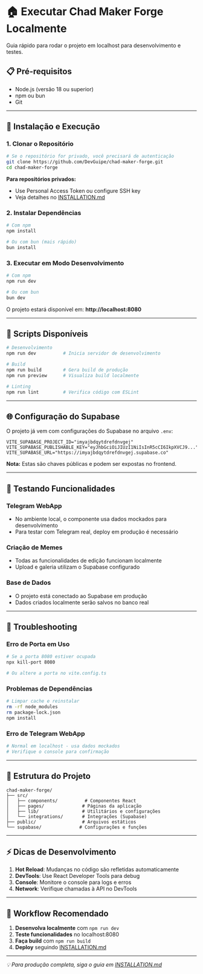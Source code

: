 # 🏠 Executar Chad Maker Forge Localmente

Guia rápido para rodar o projeto em localhost para desenvolvimento e testes.

## 📋 Pré-requisitos

- Node.js (versão 18 ou superior)
- npm ou bun
- Git

---

## 🚀 Instalação e Execução

### 1. Clonar o Repositório

```bash
# Se o repositório for privado, você precisará de autenticação
git clone https://github.com/DevGuipe/chad-maker-forge.git
cd chad-maker-forge
```

**Para repositórios privados:**
- Use Personal Access Token ou configure SSH key
- Veja detalhes no [INSTALLATION.md](INSTALLATION.md)

### 2. Instalar Dependências

```bash
# Com npm
npm install

# Ou com bun (mais rápido)
bun install
```

### 3. Executar em Modo Desenvolvimento

```bash
# Com npm
npm run dev

# Ou com bun
bun dev
```

O projeto estará disponível em: **http://localhost:8080**

---

## 🔧 Scripts Disponíveis

```bash
# Desenvolvimento
npm run dev          # Inicia servidor de desenvolvimento

# Build
npm run build        # Gera build de produção
npm run preview      # Visualiza build localmente

# Linting
npm run lint         # Verifica código com ESLint
```

---

## 🌐 Configuração do Supabase

O projeto já vem com configurações do Supabase no arquivo `.env`:

```env
VITE_SUPABASE_PROJECT_ID="imyajbdqytdrefdnvgej"
VITE_SUPABASE_PUBLISHABLE_KEY="eyJhbGciOiJIUzI1NiIsInR5cCI6IkpXVCJ9..."
VITE_SUPABASE_URL="https://imyajbdqytdrefdnvgej.supabase.co"
```

**Nota:** Estas são chaves públicas e podem ser expostas no frontend.

---

## 🧪 Testando Funcionalidades

### Telegram WebApp
- No ambiente local, o componente usa dados mockados para desenvolvimento
- Para testar com Telegram real, deploy em produção é necessário

### Criação de Memes
- Todas as funcionalidades de edição funcionam localmente
- Upload e galeria utilizam o Supabase configurado

### Base de Dados
- O projeto está conectado ao Supabase em produção
- Dados criados localmente serão salvos no banco real

---

## 🚨 Troubleshooting

### Erro de Porta em Uso
```bash
# Se a porta 8080 estiver ocupada
npx kill-port 8080

# Ou altere a porta no vite.config.ts
```

### Problemas de Dependências
```bash
# Limpar cache e reinstalar
rm -rf node_modules
rm package-lock.json
npm install
```

### Erro de Telegram WebApp
```bash
# Normal em localhost - usa dados mockados
# Verifique o console para confirmação
```

---

## 📁 Estrutura do Projeto

```
chad-maker-forge/
├── src/
│   ├── components/          # Componentes React
│   ├── pages/              # Páginas da aplicação
│   ├── lib/                # Utilitários e configurações
│   └── integrations/       # Integrações (Supabase)
├── public/                 # Arquivos estáticos
└── supabase/              # Configurações e funções
```

---

## ⚡ Dicas de Desenvolvimento

1. **Hot Reload**: Mudanças no código são refletidas automaticamente
2. **DevTools**: Use React Developer Tools para debug
3. **Console**: Monitore o console para logs e erros
4. **Network**: Verifique chamadas à API no DevTools

---

## 🔄 Workflow Recomendado

1. **Desenvolva localmente** com `npm run dev`
2. **Teste funcionalidades** no localhost:8080
3. **Faça build** com `npm run build` 
4. **Deploy** seguindo [INSTALLATION.md](INSTALLATION.md)

---

*💡 Para produção completa, siga o guia em [INSTALLATION.md](INSTALLATION.md)*